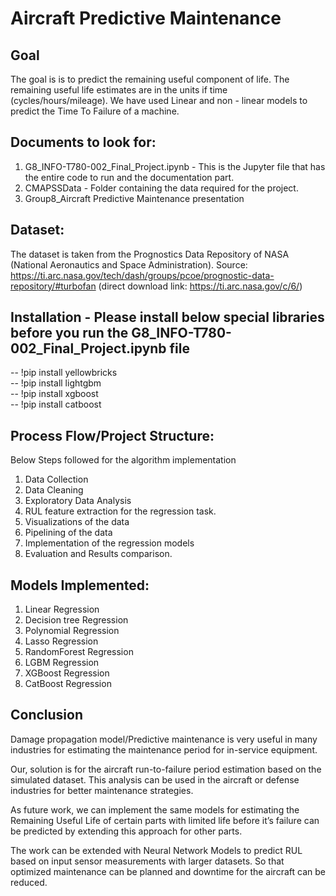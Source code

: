 # Aircraft Predictive Maintenance

## Goal 

The goal is is to predict the remaining useful component of life. The remaining useful life estimates are in the units if time (cycles/hours/mileage). 
We have used Linear and non - linear models to predict the Time To Failure of a machine.


## Documents to look for:

1. G8_INFO-T780-002_Final_Project.ipynb - This is the Jupyter file that has the entire code to run and the documentation part. 
2. CMAPSSData - Folder containing the data required for the project.
3. Group8_Aircraft Predictive Maintenance presentation

## Dataset:

The dataset is taken from the Prognostics Data Repository of NASA (National Aeronautics and Space Administration).
Source: https://ti.arc.nasa.gov/tech/dash/groups/pcoe/prognostic-data-repository/#turbofan (direct download link: https://ti.arc.nasa.gov/c/6/)


## Installation - Please install below special libraries before you run the G8_INFO-T780-002_Final_Project.ipynb file

-- !pip install yellowbricks </br>
-- !pip install lightgbm </br>
-- !pip install xgboost </br>
-- !pip install catboost </br>

## Process Flow/Project Structure:

Below Steps followed for the algorithm implementation
1. Data Collection
2. Data Cleaning
3. Exploratory Data Analysis
4. RUL feature extraction for the regression task.
5. Visualizations of the data
6. Pipelining of the data 
7. Implementation of the regression models
8. Evaluation and Results comparison.

## Models Implemented:

1. Linear Regression
2. Decision tree Regression
3. Polynomial Regression
4. Lasso Regression 
5. RandomForest Regression 
6. LGBM Regression
7. XGBoost Regression
8. CatBoost Regression

## Conclusion

Damage propagation model/Predictive maintenance is very useful in many industries for estimating the maintenance period for in-service equipment. 

Our, solution is for the aircraft run-to-failure period estimation based on the simulated dataset. This analysis can be used in the aircraft or defense industries for better maintenance strategies.

As future work, we can implement the same models for estimating the Remaining Useful Life of certain parts with limited life before it’s failure can be predicted by extending this approach for other parts.

The work can be extended with Neural Network Models to predict RUL based on input sensor measurements with larger datasets. So that optimized maintenance can be planned and downtime for the aircraft can be reduced. 

